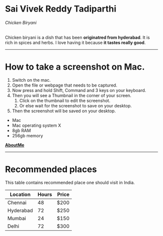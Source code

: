 # Sai Vivek Reddy Tadiparthi
###### Chicken Biryani
Chicken biryani is a dish that has been **originatred from hyderabad**. It is rich in spices and herbs. I love having it because **it tastes really good**.

---

# How to take a screenshot on Mac.
1. Switch on the mac.
2. Open the file or webpage that needs to be captured.
3. Now press and hold Shift, Command and 3 keys on your keyboard.
4. Then you will see a Thumbnail in the corner of your screen.
    1. Click on the thumbnail to edit the screenshot.
    2. Or else wait for the screenshot to save on your desktop.
5. Then the screenshot will be saved on your desktop.

- Mac
- Mac  operating system X
- 8gb RAM
- 256gb memory

**[AboutMe](AboutMe.md)**

---
# Recommended places
This table contains recommended place one should visit in India.

|Location |Hours |Price |
|---|---|---:|
|Chennai| 48| $200|
|Hyderabad| 72| $250|
|Mumbai| 24| $150|
|Delhi| 72| $300|
